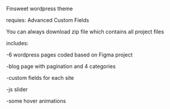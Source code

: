 Finsweet wordpress theme

requies: Advanced Custom Fields

You can always download zip file which contains all project files


includes:

-6 wordpress pages coded based on Figma project

-blog page with pagination and 4 categories

-custom fields for each site

-js slider

-some hover animations
